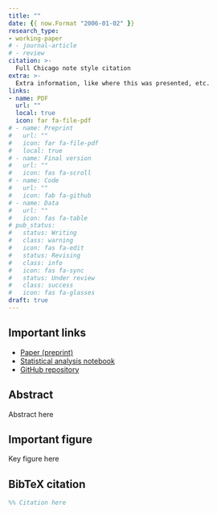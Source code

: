 ```yaml
---
title: ""
date: {{ now.Format "2006-01-02" }}
research_type: 
- working-paper
# - journal-article
# - review
citation: >-
  Full Chicago note style citation
extra: >-
  Extra information, like where this was presented, etc.
links:
- name: PDF
  url: ""
  local: true
  icon: far fa-file-pdf
# - name: Preprint
#   url: ""
#   icon: far fa-file-pdf
#   local: true
# - name: Final version
#   url: ""
#   icon: fas fa-scroll
# - name: Code
#   url: ""
#   icon: fab fa-github
# - name: Data
#   url: ""
#   icon: fas fa-table
# pub_status: 
#   status: Writing
#   class: warning
#   icon: fas fa-edit
#   status: Revising
#   class: info
#   icon: fas fa-sync
#   status: Under review
#   class: success
#   icon: fas fa-glasses
draft: true
---
```


## Important links

- [Paper (preprint)](#)
- [Statistical analysis notebook](#)
- [GitHub repository](#)

## Abstract

Abstract here


## Important figure

Key figure here


## BibTeX citation

```bibtex
%% Citation here
```
